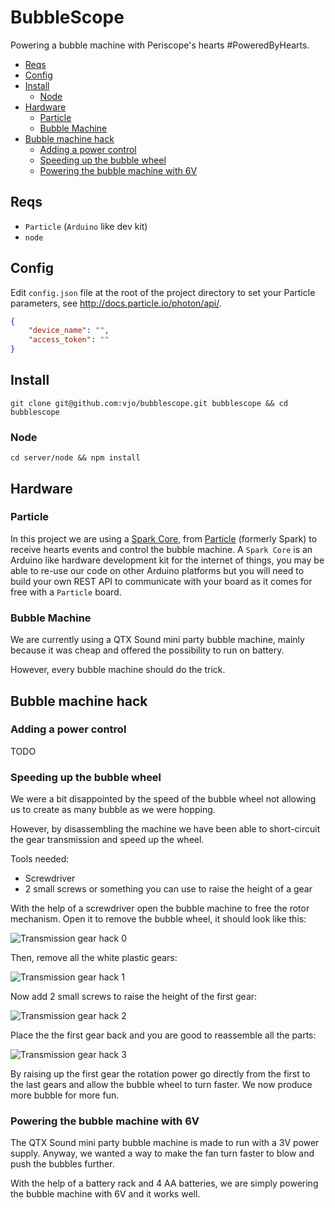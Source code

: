 # BubbleScope
Powering a bubble machine with Periscope's hearts #PoweredByHearts.

* [Reqs](#reqs)
* [Config](#config)
* [Install](#install)
    * [Node](#node)
* [Hardware](#hardware)
    * [Particle](#particle)
    * [Bubble Machine](#bubble-machine)
* [Bubble machine hack](#bubble-machine-hack)
    * [Adding a power control](#adding-a-power-control)
    * [Speeding up the bubble wheel](#speeding-up-the-bubble-wheel)
    * [Powering the bubble machine with 6V](#powering-the-bubble-machine-with-6V)

## Reqs
* `Particle` (`Arduino` like dev kit)
* `node`

## Config
Edit `config.json` file at the root of the project directory to set your Particle parameters, see http://docs.particle.io/photon/api/.

```json
{
    "device_name": "",
    "access_token": ""
}
```

## Install
```shell
git clone git@github.com:vjo/bubblescope.git bubblescope && cd bubblescope
```

### Node
```shell
cd server/node && npm install
```

## Hardware

### Particle
In this project we are using a [Spark Core](https://www.particle.io/prototype#spark-core "Spark Core"), from [Particle](https://www.particle.io "Particle.io") (formerly Spark) to receive hearts events and control the bubble machine. A `Spark Core` is an Arduino like hardware development kit for the internet of things, you may be able to re-use our code on other Arduino platforms but you will need to build your own REST API to communicate with your board as it comes for free with a `Particle` board.

### Bubble Machine
We are currently using a QTX Sound mini party bubble machine, mainly because it was cheap and offered the possibility to run on battery.

However, every bubble machine should do the trick.

## Bubble machine hack

### Adding a power control
TODO

### Speeding up the bubble wheel
We were a bit disappointed by the speed of the bubble wheel not allowing us to create as many bubble as we were hopping.

However, by disassembling the machine we have been able to short-circuit the gear transmission and speed up the wheel.

Tools needed:
* Screwdriver
* 2 small screws or something you can use to raise the height of a gear

With the help of a screwdriver open the bubble machine to free the rotor mechanism. Open it to remove the bubble wheel, it should look like this:

![Transmission gear hack 0](https://github.com/vjo/bubblescope/blob/master/misc/transmission-gear-hack-0.jpg "Transmission gear hack 0")

Then, remove all the white plastic gears:

![Transmission gear hack 1](https://github.com/vjo/bubblescope/blob/master/misc/transmission-gear-hack-1.jpg "Transmission gear hack 1")

Now add 2 small screws to raise the height of the first gear:

![Transmission gear hack 2](https://github.com/vjo/bubblescope/blob/master/misc/transmission-gear-hack-2.jpg "Transmission gear hack 2")

Place the the first gear back and you are good to reassemble all the parts:

![Transmission gear hack 3](https://github.com/vjo/bubblescope/blob/master/misc/transmission-gear-hack-3.jpg "Transmission gear hack 3")

By raising up the first gear the rotation power go directly from the first to the last gears and allow the bubble wheel to turn faster. We now produce more bubble for more fun.

### Powering the bubble machine with 6V
The QTX Sound mini party bubble machine is made to run with a 3V power supply. Anyway, we wanted a way to make the fan turn faster to blow and push the bubbles further.

With the help of a battery rack and 4 AA batteries, we are simply powering the bubble machine with 6V and it works well.
